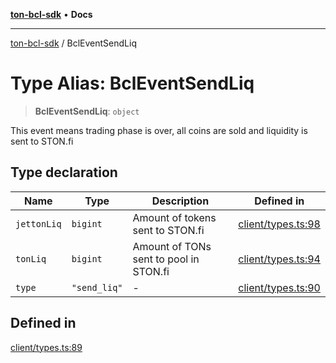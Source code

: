 [**ton-bcl-sdk**](/README.md) • **Docs**

***

[ton-bcl-sdk](/globals.md) / BclEventSendLiq

# Type Alias: BclEventSendLiq

> **BclEventSendLiq**: `object`

This event means trading phase is over,
all coins are sold and liquidity is sent to STON.fi

## Type declaration

| Name | Type | Description | Defined in |
| ------ | ------ | ------ | ------ |
| `jettonLiq` | `bigint` | Amount of tokens sent to STON.fi | [client/types.ts:98](https://github.com/ton-fun-tech/ton-bcl-sdk/blob/697168e6206aa7f76fe9d3d9c0b1a6a659d39868/src/client/types.ts#L98) |
| `tonLiq` | `bigint` | Amount of TONs sent to pool in STON.fi | [client/types.ts:94](https://github.com/ton-fun-tech/ton-bcl-sdk/blob/697168e6206aa7f76fe9d3d9c0b1a6a659d39868/src/client/types.ts#L94) |
| `type` | `"send_liq"` | - | [client/types.ts:90](https://github.com/ton-fun-tech/ton-bcl-sdk/blob/697168e6206aa7f76fe9d3d9c0b1a6a659d39868/src/client/types.ts#L90) |

## Defined in

[client/types.ts:89](https://github.com/ton-fun-tech/ton-bcl-sdk/blob/697168e6206aa7f76fe9d3d9c0b1a6a659d39868/src/client/types.ts#L89)
